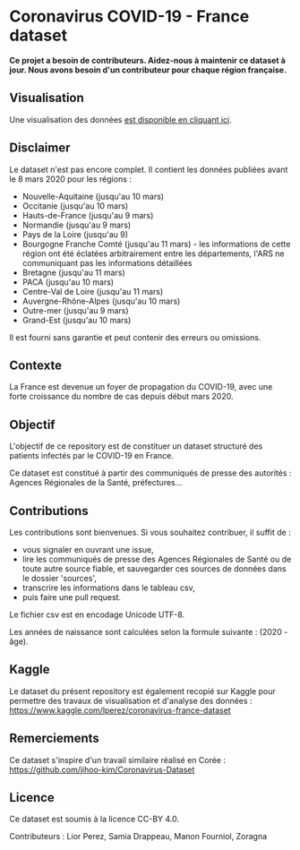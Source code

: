 # Coronavirus COVID-19 - France dataset

**Ce projet a besoin de contributeurs. Aidez-nous à maintenir ce dataset à jour. Nous avons besoin d'un contributeur pour chaque région française.**

## Visualisation

Une visualisation des données [est disponible en cliquant ici](https://app.powerbi.com/view?r=eyJrIjoiZWUyM2YzNmItMDE3My00ZTQ1LWI5YTEtNzE5ZDAyZjRhMGU5IiwidCI6ImQwYjE3MTZmLWQ5NDEtNGNjMy1iNWY5LWU0MmViMzdmZDgwYiIsImMiOjh9). 

## Disclaimer

Le dataset n'est pas encore complet. Il contient les données publiées avant le 8 mars 2020 pour les régions :
  * Nouvelle-Aquitaine (jusqu'au 10 mars)
  * Occitanie (jusqu'au 10 mars)
  * Hauts-de-France (jusqu'au 9 mars)
  * Normandie (jusqu'au 9 mars)
  * Pays de la Loire (jusqu'au 9)
  * Bourgogne Franche Comté (jusqu'au 11 mars) - les informations de cette région ont été éclatées arbitrairement entre les départements, l'ARS ne communiquant pas les informations détaillées
  * Bretagne (jusqu'au 11 mars)
  * PACA (jusqu'au 10 mars)
  * Centre-Val de Loire (jusqu'au 11 mars)
  * Auvergne-Rhône-Alpes (jusqu'au 10 mars)
  * Outre-mer (jusqu'au 9 mars)
  * Grand-Est (jusqu'au 10 mars)

Il est fourni sans garantie et peut contenir des erreurs ou omissions.

## Contexte

La France est devenue un foyer de propagation du COVID-19, avec une forte croissance du nombre de cas depuis début mars 2020.

## Objectif

L'objectif de ce repository est de constituer un dataset structuré des patients infectés par le COVID-19 en France.

Ce dataset est constitué à partir des communiqués de presse des autorités : Agences Régionales de la Santé, préfectures...

## Contributions

Les contributions sont bienvenues. Si vous souhaitez contribuer, il suffit de :
  * vous signaler en ouvrant une issue,
  * lire les communiqués de presse des Agences Régionales de Santé ou de toute autre source fiable, et sauvegarder ces sources de données dans le dossier 'sources',
  * transcrire les informations dans le tableau csv,
  * puis faire une pull request.

Le fichier csv est en encodage Unicode UTF-8.

Les années de naissance sont calculées selon la formule suivante : (2020 - âge).

## Kaggle

Le dataset du présent repository est également recopié sur Kaggle pour permettre des travaux de visualisation et d'analyse des données : https://www.kaggle.com/lperez/coronavirus-france-dataset

## Remerciements

Ce dataset s'inspire d'un travail similaire réalisé en Corée : https://github.com/jihoo-kim/Coronavirus-Dataset

## Licence

Ce dataset est soumis à la licence CC-BY 4.0.

Contributeurs : Lior Perez, Samia Drappeau, Manon Fourniol, Zoragna
